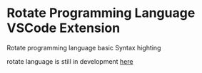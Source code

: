 # Rotate Programming Language VSCode Extension

Rotate programming language basic Syntax highting 

rotate language is still in development [here](https://github.com/rotate-lang/rotate)
